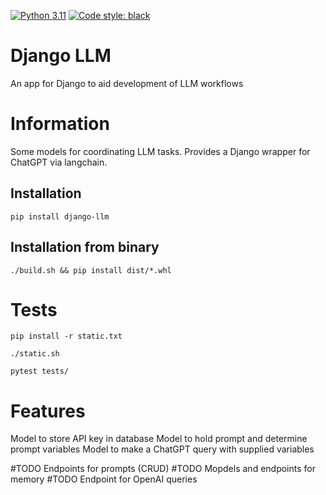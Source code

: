 [![Python 3.11](https://img.shields.io/badge/python-3.11-blue.svg)](https://www.python.org/downloads/release/python-3112/)
[![Code style: black](https://img.shields.io/badge/code%20style-black-000000.svg)](https://github.com/psf/black)

# Django LLM
An app for Django to aid development of LLM workflows

# Information
Some models for coordinating LLM tasks. Provides a Django wrapper for ChatGPT via langchain.

## Installation
`pip install django-llm` 

## Installation from binary
`./build.sh && pip install dist/*.whl`

# Tests
`pip install -r static.txt`

`./static.sh`

`pytest tests/`

# Features
Model to store API key in database
Model to hold prompt and determine prompt variables
Model to make a ChatGPT query with supplied variables
 
#TODO Endpoints for prompts (CRUD)
#TODO Mopdels and endpoints for memory
#TODO Endpoint for OpenAI queries
